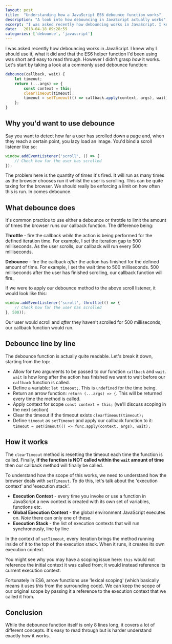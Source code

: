 ```yaml
---
layout: post
title:  "Understanding how a JavaScript ES6 debounce function works"
description: "A look into how debouncing in JavaScript actually works"
excerpt: "I was asked recently how debouncing works in JavaScript. I knew why I should use it, what it did and that the ES6 helper function I'd been using was short and easy to read through. However I didn't grasp what was going on 'under the hood'."
date:   2018-04-18 09:28:59
categories: ['debounce', 'javascript']
---
```


I was asked recently how debouncing works in JavaScript. I knew why I should use it, what it did and that the ES6 helper function I'd been using was short and easy to read through. However I didn't grasp *how* it works. Let's start by taking a look at a commonly used debounce function:

```js
debounce(callback, wait) {
    let timeout;
    return (...args) => {
        const context = this;
        clearTimeout(timeout);
        timeout = setTimeout(() => callback.apply(context, args), wait);
    };
}
```

## Why you'd want to use debounce

Say you want to detect how far a user has scrolled down a page and, when they reach a certain point, you lazy load an image. You'd bind a scroll listener like so:

```js
window.addEventListener('scroll', () => {
	// Check how far the user has scrolled
});
```

The problem here is the quantity of times it's fired. It will run as many times as the browser chooses run it whilst the user is scrolling. This can be quite taxing for the browser. We should really be enforcing a limit on how often this is run. In comes debounce.

## What debounce does

It's common practice to use either a debounce or throttle to limit the amount of times the browser runs our callback function. The difference being:

**Throttle** - fire the callback *while* the action is being performed for the defined iteration time. For example, I set the iteration gap to 500 milliseconds. As the user scrolls, our callback will run every 500 milliseconds.

**Debounce** - fire the callback *after* the action has finished for the defined amount of time. For example, I set the wait time to 500 milliseconds. 500 milliseconds after the user has finished scrolling, our callback function will fire.

If we were to apply our debounce method to the above scroll listener, it would look like this:

```js
window.addEventListener('scroll', throttle(() => {
	// Check how far the user has scrolled
}, 500));
```

Our user would scroll and *after* they haven't scrolled for 500 milliseconds, our callback function would run.

## Debounce line by line

The debounce function is actually quite readable. Let's break it down, starting from the top:

* Allow for two arguments to be passed to our function `callback` and `wait`. `wait` is how long after the action has finished we want to wait before our `callback` function is called.
* Define a variable: `let timeout;`. This is `undefined` for the time being.
* Return an arrow function: `return (...args) => {`. This will be returned every time the method is called.
* Apply context for scope `const context = this;` (we'll discuss scoping in the next section)
* Clear the timeout if the timeout exists `clearTimeout(timeout);`
* Define `timeout` as `setTimeout` and apply our callback function to it: `timeout = setTimeout(() => func.apply(context, args), wait);`

## How it works

The `clearTimeout` method is resetting the timeout each time the function is called. Finally, **if the function is NOT called within the `wait` amount of time** then our callback method will finally be called.

To understand how the scope of this works, we need to understand how the browser deals with `setTimeout`. To do this, let's talk about the 'execution context' and 'execution stack'.

* **Execution Context** - every time you invoke or use a function in JavaScript a new context is created with its own set of variables, functions etc.
* **Global Execution Context** - the global environment JavaScript executes on. *Note* there can only one of these.
* **Execution Stack** - the list of execution contexts that will run synchronously, line by line

In the context of `setTimeout`, every iteration brings the method running inside of it to the top of the execution stack. When it runs, it creates its own execution context.

You might see why you may have a scoping issue here: `this` would not reference the initial context it was called from; it would instead reference its current execution context.

Fortunately in ES6, arrow functions use 'lexical scoping' (which basically means it uses *this* from the surrounding code). We can keep the scope of our original scope by passing it a reference to the execution context that we called it from.

## Conclusion

While the debounce function itself is only 8 lines long, it covers a lot of different concepts. It's easy to read through but is harder understand exactly how it works.
